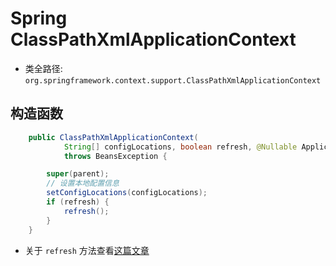 # Spring ClassPathXmlApplicationContext
- 类全路径: `org.springframework.context.support.ClassPathXmlApplicationContext`


## 构造函数


```java
	public ClassPathXmlApplicationContext(
			String[] configLocations, boolean refresh, @Nullable ApplicationContext parent)
			throws BeansException {

		super(parent);
		// 设置本地配置信息
		setConfigLocations(configLocations);
		if (refresh) {
			refresh();
		}
	}

```


- 关于 `refresh` 方法查看[这篇文章](/docs/core/context/ApplicationContext/Spring-AbstractApplicationContext.md)